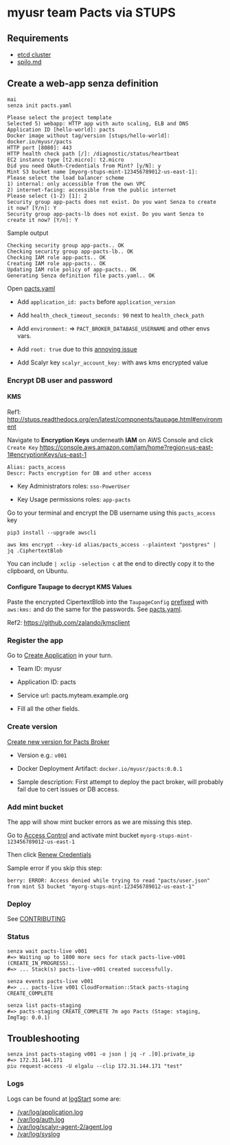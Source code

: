 # myusr team Pacts via STUPS

## Requirements

* [etcd cluster](./etcd.md)
* [spilo.md](./spilo.md)

## Create a web-app senza definition
    mai
    senza init pacts.yaml

    Please select the project template
    Selected 5) webapp: HTTP app with auto scaling, ELB and DNS
    Application ID [hello-world]: pacts
    Docker image without tag/version [stups/hello-world]: docker.io/myusr/pacts
    HTTP port [8080]: 443
    HTTP health check path [/]: /diagnostic/status/heartbeat
    EC2 instance type [t2.micro]: t2.micro
    Did you need OAuth-Credentials from Mint? [y/N]: y
    Mint S3 bucket name [myorg-stups-mint-123456789012-us-east-1]:
    Please select the load balancer scheme
    1) internal: only accessible from the own VPC
    2) internet-facing: accessible from the public internet
    Please select (1-2) [1]: 2
    Security group app-pacts does not exist. Do you want Senza to create it now? [Y/n]: Y
    Security group app-pacts-lb does not exist. Do you want Senza to create it now? [Y/n]: Y

Sample output

    Checking security group app-pacts.. OK
    Checking security group app-pacts-lb.. OK
    Checking IAM role app-pacts.. OK
    Creating IAM role app-pacts.. OK
    Updating IAM role policy of app-pacts.. OK
    Generating Senza definition file pacts.yaml.. OK

Open [pacts.yaml](../pacts.yaml)

* Add `application_id: pacts` before `application_version`

* Add `health_check_timeout_seconds: 90` next to `health_check_path`

* Add `environment:` => `PACT_BROKER_DATABASE_USERNAME` and other envs vars.

* Add `root: true` due to this [annoying issue](https://github.com/zalando-stups/taupage/issues/25)

* Add Scalyr key `scalyr_account_key:` with aws kms encrypted value

### Encrypt DB user and password

#### KMS
Ref1: http://stups.readthedocs.org/en/latest/components/taupage.html#environment

Navigate to **Encryption Keys** underneath **IAM** on AWS Console and click `Create Key`
https://console.aws.amazon.com/iam/home?region=us-east-1#encryptionKeys/us-east-1

    Alias: pacts_access
    Descr: Pacts encryption for DB and other access

* Key Administrators roles: `sso-PowerUser`

* Key Usage permissions roles: `app-pacts`

Go to your terminal and encrypt the DB username using this `pacts_access` key

    pip3 install --upgrade awscli

    aws kms encrypt --key-id alias/pacts_access --plaintext "postgres" | jq .CiphertextBlob

You can include `| xclip -selection c` at the end to directly copy it to the clipboard, on Ubuntu.

#### Configure Taupage to decrypt KMS Values

Paste the encrypted CipertextBlob into the `TaupageConfig` [prefixed](http://docs.stups.io/en/latest/components/taupage.html#environment) with `aws:kms:` and do the same for the passwords. See [pacts.yaml](../pacts.yaml).

Ref2: https://github.com/zalando/kmsclient

### Register the app
Go to [Create Application](https://yourturn.stups.example.org/application/create) in your turn.

* Team ID: myusr

* Application ID: pacts

* Service url: pacts.myteam.example.org

* Fill all the other fields.

### Create version
[Create new version for Pacts Broker](https://yourturn.stups.example.org/application/detail/pacts/version/create)

* Version e.g.: `v001`

* Docker Deployment Artifact: `docker.io/myusr/pacts:0.0.1`

* Sample description: First attempt to deploy the pact broker, will probably fail due to cert issues or DB access.

### Add mint bucket
The app will show mint bucker errors as we are missing this step.

Go to [Access Control](https://yourturn.stups.example.org/application/access-control/pacts) and activate mint bucket `myorg-stups-mint-123456789012-us-east-1`

Then click [Renew Credentials](https://yourturn.stups.example.org/application/access-control/pacts)

Sample error if you skip this step:

    berry: ERROR: Access denied while trying to read "pacts/user.json" from mint S3 bucket "myorg-stups-mint-123456789012-us-east-1"

### Deploy
See [CONTRIBUTING](./CONTRIBUTING.md#deploy)

### Status
    senza wait pacts-live v001
    #=> Waiting up to 1800 more secs for stack pacts-live-v001 (CREATE_IN_PROGRESS)..
    #=> ... Stack(s) pacts-live-v001 created successfully.

    senza events pacts-live v001
    #=> ... pacts-live v001 CloudFormation::Stack pacts-staging CREATE_COMPLETE

    senza list pacts-staging
    #=> pacts-staging CREATE_COMPLETE 7m ago Pacts (Stage: staging, ImgTag: 0.0.1)

## Troubleshooting
    senza inst pacts-staging v001 -o json | jq -r .[0].private_ip
    #=> 172.31.144.171
    piu request-access -U elgalu --clip 172.31.144.171 "test"

### Logs
Logs can be found at [logStart](https://www.scalyr.com/logStart) some are:

* [/var/log/application.log](https://www.scalyr.com/events?mode=log&filter=%24logfile%3D%27%2Fvar%2Flog%2Fapplication.log%27%20%24serverHost%3D%27pacts%27)
* [/var/log/auth.log](https://www.scalyr.com/events?mode=log&filter=%24logfile%3D%27%2Fvar%2Flog%2Fauth.log%27%20%24serverHost%3D%27pacts%27)
* [/var/log/scalyr-agent-2/agent.log](https://www.scalyr.com/events?mode=log&filter=%24logfile%3D%27%2Fvar%2Flog%2Fscalyr-agent-2%2Fagent.log%27%20%24serverHost%3D%27pacts%27)
* [/var/log/syslog](https://www.scalyr.com/events?mode=log&filter=%24logfile%3D%27%2Fvar%2Flog%2Fsyslog%27%20%24serverHost%3D%27pacts%27)
